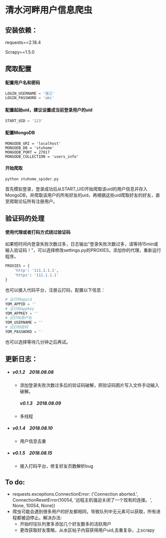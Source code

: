 # 清水河畔用户信息爬虫


## 安装依赖：

requests==2.18.4

Scrapy==1.5.0



## 爬取配置

#### 配置用户名和密码

```python
LOGIN_USERNAME = '张三'
LOGIN_PASSWORD = 'abc'
```

#### 配置起始uid，建议设置成当前登录用户的uid

```python
START_UID = '123'
```

#### 配置MongoDB

```
MONGODB_URI = 'localhost'
MONGODB_DB = 'stuhome'
MONGODB_PORT = 27017
MONGODB_COLLECTION = 'users_info'
```

#### 开始爬取

`python stuhome_spider.py`

首先模拟登录，登录成功后从START_UID开始爬取该uid的用户信息并存入MongoDB，并爬取该用户的所有好友的uid，再根据这些uid爬取好友的好友，直至爬取论坛所有注册用户。




## 验证码的处理

#### 使用代理或者打码方式绕过验证码

如果短时间内登录失败次数过多，日志输出“登录失败次数过多，请等待15min或输入验证码！”，可以选择修改settings.py的PROXIES，添加你的代理，重新运行程序。

```python
PROXIES = {
    'http': '111.1.1.1',
    'https': '111.1.1.1'
}
```
也可以接入代码平台，注册云打码，配置以下信息：

```python
# 云打码appid
YDM_APPID = ''
# 云打码appkey
YDM_APPKEY = ''
# 云打码用户名
YDM_USERNAME = ''
# 云打码密码
YDM_PASSWORD = ''
```

也可以选择等待几分钟之后再试。


## 更新日志：

* ##### v0.1.2  &nbsp;&nbsp; 2018.08.08

     * 添加登录失败次数过多后的验证码破解，把验证码图片写入文件手动输入破解。
		##### v0.1.3	&nbsp;&nbsp; 2018.08.09

     * 多线程

* ##### v0.1.4 &nbsp;&nbsp;  2018.08.10

     * 用户信息去重
     
* ##### v0.1.5 &nbsp;&nbsp;  2018.08.15

     * 接入打码平台，修复好友页数解析bug
     




## To do:

* requests.exceptions.ConnectionError: ('Connection aborted.', ConnectionResetError(10054, '远程主机强迫关闭了一个现有的连接。', None, 10054, None))
* 爬虫可能会遇到很多用户的好友都相同，导致队列中无元素可以获取，所有进程都被迫停止。解决办法:
     * 开始时往队列里多添加几个好友数多的活跃用户 
     * 更改获取好友策略，从水区帖子内容获得用户uid,去重复杂，上scrapy